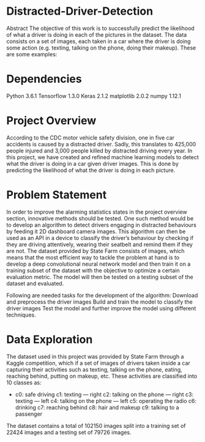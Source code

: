 # Distracted-Driver-Detection
Abstract
The objective of this work is to successfully predict the likelihood of what a driver is doing in each of the pictures in the dataset.
The data consists on a set of images, each taken in a car where the driver is doing some action (e.g. texting, talking on the phone, doing their makeup). These are some examples:

# Dependencies
Python 3.6.1
Tensorflow 1.3.0
Keras 2.1.2
matplotlib 2.0.2
numpy 1.12.1

# Project Overview
According to the CDC motor vehicle safety division, one in five car accidents is caused by a distracted driver. Sadly, this translates to 425,000 people injured and 3,000 people killed by distracted driving every year.
In this project, we have created and refined machine learning models to detect what the driver is doing in a car given driver images. This is done by predicting the likelihood of what the driver is doing in each picture.

# Problem Statement
In order to improve the alarming statistics states in the project overview section, innovative methods should be tested. One such method would be to develop an algorithm to detect drivers engaging in distracted behaviours by feeding it 2D dashboard camera images. This algorithm can then be used as an API in a device to classify the driver’s behaviour by checking if they are driving attentively, wearing their seatbelt and remind them if they are not.
The dataset provided by State Farm consists of images, which means that the most efficient way to tackle the problem at hand is to develop a deep convolutional neural network model and then train it on a training subset of the dataset with the objective to optimize a certain evaluation metric. The model will then be tested on a testing subset of the dataset and evaluated.
 
Following are needed tasks for the development of the algorithm:
Download and preprocess the driver images
Build and train the model to classify the driver images
Test the model and further improve the model using different techniques.
 
# Data Exploration
The dataset used in this project was provided by State Farm through a Kaggle competition, which if a set of images of drivers taken inside a car capturing their activities such as texting, talking on the phone, eating, reaching behind, putting on makeup, etc. These activities are classified into 10 classes as:
+ c0: safe driving
c1: texting — right
c2: talking on the phone — right
c3: texting — left
c4: talking on the phone — left
c5: operating the radio
c6: drinking
c7: reaching behind
c8: hair and makeup
c9: talking to a passenger
 
The dataset contains a total of 102150 images split into a training set of 22424 images and a testing set of 79726 images.

